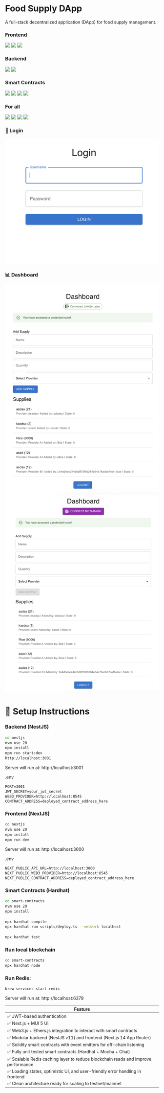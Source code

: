# Food Supply DApp
A full-stack decentralized application (DApp) for food supply management.

### Frontend
<div>
  <img src="https://img.shields.io/badge/react-%2320232a.svg?style=for-the-badge&logo=react&logoColor=%2361DAFB" />
  <img src="https://img.shields.io/badge/Next-black?style=for-the-badge&logo=next.js&logoColor=white" />
  <img src="https://img.shields.io/badge/MUI-%230081CB.svg?style=for-the-badge&logo=mui&logoColor=white" />
</div>

### Backend
<div>
  <img src="https://img.shields.io/badge/nestjs-%23E0234E.svg?style=for-the-badge&logo=nestjs&logoColor=white" />
  <img src="https://img.shields.io/badge/redis-%23DD0031.svg?style=for-the-badge&logo=redis&logoColor=white" />
</div>

### Smart Contracts
<div>
  <img src="https://img.shields.io/badge/Solidity-%23363636.svg?style=for-the-badge&logo=solidity&logoColor=white" />
  <img src="https://img.shields.io/badge/node.js-6DA55F?style=for-the-badge&logo=node.js&logoColor=white" />
  <img src="https://img.shields.io/badge/-mocha-%238D6748?style=for-the-badge&logo=mocha&logoColor=white" />
  <img src="https://img.shields.io/badge/Ethereum-3C3C3D?style=for-the-badge&logo=Ethereum&logoColor=white" />
</div>

### For all
<div>
  <img src="https://img.shields.io/badge/-jest-%23C21325?style=for-the-badge&logo=jest&logoColor=white" />
  <img src="https://img.shields.io/badge/typescript-%23007ACC.svg?style=for-the-badge&logo=typescript&logoColor=white" />
  <img src="https://img.shields.io/badge/web3.js-F16822?style=for-the-badge&logo=web3.js&logoColor=white" />
  <img src="https://img.shields.io/badge/JWT-black?style=for-the-badge&logo=JSON%20web%20tokens" />
</div>


### 🔐 Login
<img src="./login.png" />

### 📊 Dashboard
<img src="./connected.png" />

<img src="./notconnected.png" />

# 🚀 Setup Instructions

### Backend (NestJS)
```bash
cd nestjs
nvm use 20
npm install
npm run start:dev
http://localhost:3001
```

Server will run at:
http://localhost:3001

.env
```env
PORT=3001
JWT_SECRET=your_jwt_secret
WEB3_PROVIDER=http://localhost:8545
CONTRACT_ADDRESS=deployed_contract_address_here
```


### Frontend (NextJS)
```bash
cd nextjs
nvm use 20
npm install
npm run dev
```

Server will run at:
http://localhost:3000

.env
```env
NEXT_PUBLIC_API_URL=http://localhost:3000
NEXT_PUBLIC_WEB3_PROVIDER=http://localhost:8545
NEXT_PUBLIC_CONTRACT_ADDRESS=deployed_contract_address_here
```

### Smart Contracts (Hardhat)
```bash
cd smart-contracts
nvm use 20
npm install

npx hardhat compile
npx hardhat run scripts/deploy.ts --network localhost

npx hardhat test
```

### Run local blockchain
```bash
cd smart-contracts
npx hardhat node
```

### Run Redis: 
```bash
brew services start redis
```

Server will run at:
http://localhost:6379

| Feature |
|---------|
| ✅ JWT-based authentication |
| ✅ Next.js + MUI 5 UI |
| ✅ Web3.js + Ethers.js integration to interact with smart contracts |
| ✅ Modular backend (NestJS v11) and frontend (Next.js 14 App Router) |
| ✅ Solidity smart contracts with event emitters for off-chain listening |
| ✅ Fully unit tested smart contracts (Hardhat + Mocha + Chai) |
| ✅ Scalable Redis caching layer to reduce blockchain reads and improve performance |
| ✅ Loading states, optimistic UI, and user-friendly error handling in frontend |
| ✅ Clean architecture ready for scaling to testnet/mainnet |
